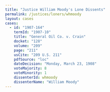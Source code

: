 ```yaml
---
title: "Justice William Moody's Lone Dissents"
permalink: /justices/loners/whmoody
layout: cases
cases:
  - id: "1907-164"
    termId: "1907-10"
    title: "General Oil Co. v. Crain"
    docket: "128"
    volume: "209"
    page: "211"
    usCite: "209 U.S. 211"
    pdfSource: "loc"
    dateDecision: "Monday, March 23, 1908"
    voteMajority: 8
    voteMinority: 1
    dissenterId: whmoody
    dissenterName: "William Moody"
---
```

